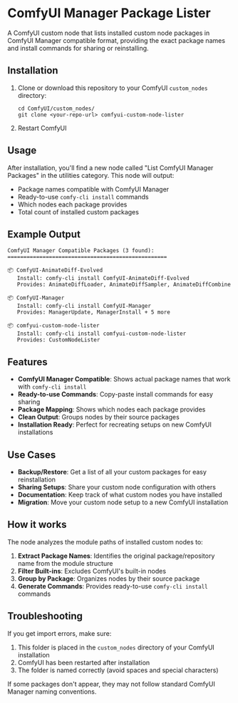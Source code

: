 ComfyUI Manager Package Lister
================================

A ComfyUI custom node that lists installed custom node packages in ComfyUI Manager compatible format, providing the exact package names and install commands for sharing or reinstalling.

## Installation

1. Clone or download this repository to your ComfyUI `custom_nodes` directory:
   ```
   cd ComfyUI/custom_nodes/
   git clone <your-repo-url> comfyui-custom-node-lister
   ```

2. Restart ComfyUI

## Usage

After installation, you'll find a new node called "List ComfyUI Manager Packages" in the utilities category. This node will output:

- Package names compatible with ComfyUI Manager
- Ready-to-use `comfy-cli install` commands
- Which nodes each package provides
- Total count of installed custom packages

## Example Output

```
ComfyUI Manager Compatible Packages (3 found):
==================================================

📦 ComfyUI-AnimateDiff-Evolved
   Install: comfy-cli install ComfyUI-AnimateDiff-Evolved
   Provides: AnimateDiffLoader, AnimateDiffSampler, AnimateDiffCombine

📦 ComfyUI-Manager
   Install: comfy-cli install ComfyUI-Manager
   Provides: ManagerUpdate, ManagerInstall + 5 more

📦 comfyui-custom-node-lister
   Install: comfy-cli install comfyui-custom-node-lister
   Provides: CustomNodeLister
```

## Features

- **ComfyUI Manager Compatible**: Shows actual package names that work with `comfy-cli install`
- **Ready-to-use Commands**: Copy-paste install commands for easy sharing
- **Package Mapping**: Shows which nodes each package provides
- **Clean Output**: Groups nodes by their source packages
- **Installation Ready**: Perfect for recreating setups on new ComfyUI installations

## Use Cases

- **Backup/Restore**: Get a list of all your custom packages for easy reinstallation
- **Sharing Setups**: Share your custom node configuration with others
- **Documentation**: Keep track of what custom nodes you have installed
- **Migration**: Move your custom node setup to a new ComfyUI installation

## How it works

The node analyzes the module paths of installed custom nodes to:

1. **Extract Package Names**: Identifies the original package/repository name from the module structure
2. **Filter Built-ins**: Excludes ComfyUI's built-in nodes
3. **Group by Package**: Organizes nodes by their source package
4. **Generate Commands**: Provides ready-to-use `comfy-cli install` commands

## Troubleshooting

If you get import errors, make sure:
1. This folder is placed in the `custom_nodes` directory of your ComfyUI installation
2. ComfyUI has been restarted after installation
3. The folder is named correctly (avoid spaces and special characters)

If some packages don't appear, they may not follow standard ComfyUI Manager naming conventions.
